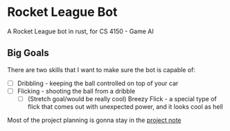 # Rocket League Bot

A Rocket League bot in rust, for CS 4150 - Game AI

## Big Goals

There are two skills that I want to make sure the bot is capable of:
- [ ] Dribbling - keeping the ball controlled on top of your car
- [ ] Flicking - shooting the ball from a dribble
  - [ ] (Stretch goal/would be really cool) Breezy Flick - a special type of flick that
    comes out with unexpected power, and it looks cool as hell

Most of the project planning is gonna stay in the [project note](~/notes/projects/)
